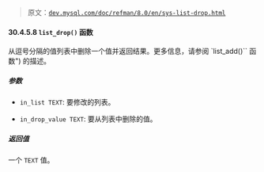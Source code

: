 > 原文：[`dev.mysql.com/doc/refman/8.0/en/sys-list-drop.html`](https://dev.mysql.com/doc/refman/8.0/en/sys-list-drop.html)

#### 30.4.5.8 `list_drop()` 函数

从逗号分隔的值列表中删除一个值并返回结果。更多信息，请参阅 `list_add()`` 函数") 的描述。

##### 参数

+   `in_list TEXT`: 要修改的列表。

+   `in_drop_value TEXT`: 要从列表中删除的值。

##### 返回值

一个 `TEXT` 值。
